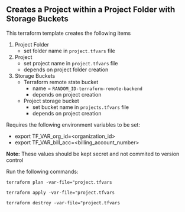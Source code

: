 
## Creates a Project within a Project Folder with Storage Buckets

This terraform template creates the following items

1. Project Folder
   - set folder name in `project.tfvars` file
2. Project
   - set project name in `project.tfvars` file
   - depends on project folder creation
3. Storage Buckets
   - Terraform remote state bucket
     - name = `RANDOM_ID-terraform-remote-backend`
     - depends on project creation
   - Project storage bucket
     - set bucket name in `projects.tfvars` file
     - depends on project creation

Requires the following environment variables to be set:
- export TF_VAR_org_id=<organization_id>
- export TF_VAR_bill_acc=<billing_account_number>
  
**Note:** These values should be kept secret and not commited to version control

Run the following commands:

`terraform plan -var-file="project.tfvars`

`terraform apply -var-file="project.tfvars`

`terraform destroy -var-file="project.tfvars`